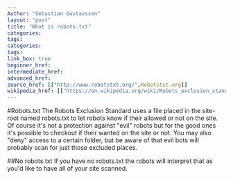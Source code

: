 ```yaml
---
Author: "Sebastian Gustavsson"
layout: "post"
title: "What is robots.txt"
categories:
tags:
categories:
tags:
link_box: true
beginner_href:
intermediate_href:
advanced_href:
source_href: [["http://www.robotstxt.org/",Robotstxt.org]]
wikipedia_href: [["https://en.wikipedia.org/wiki/Robots_exclusion_standard",Robots exclusion standard],["https://www.mediawiki.org/robots.txt",Wikipedias own robots.txt]]
---
```


#Robots.txt
The Robots Exclusion Standard uses a file placed in the site-root named robots.txt to let robots know if their allowed or not on the site.
Of course it's not a protection against "evil" robots but for the good ones it's possible to checkout if their wanted on the site or not. You may also "deny" access to a certain folder,
but be aware of that evil bots will probably scan for just those excluded places.

##No robots.txt
If you have no robots.txt the robots will interpret that as you'd like to have all of your site scanned.


